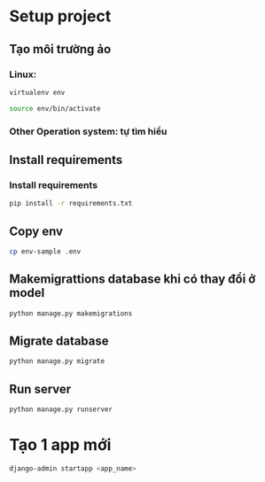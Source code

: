 # Setup project
## Tạo môi trường ảo
### Linux:
```sh
virtualenv env
```
```sh
source env/bin/activate
```
### Other Operation system: tự tìm hiểu

## Install requirements
### Install requirements
```sh
pip install -r requirements.txt
```

## Copy env
```sh
cp env-sample .env
```
## Makemigrattions database khi có thay đổi ở model 

```sh
python manage.py makemigrations
```
## Migrate database

```sh
python manage.py migrate
```

## Run server
```sh
python manage.py runserver
```

# Tạo 1 app mới
```sh
django-admin startapp <app_name>
```